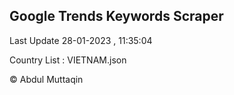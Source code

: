 

## Google Trends Keywords Scraper 
 
Last Update 28-01-2023 , 11:35:04

Country List :
VIETNAM.json



© Abdul Muttaqin 
